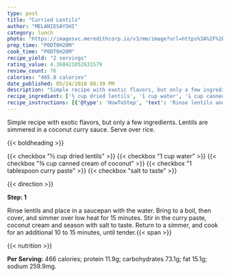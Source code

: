 ```yaml
---
type: post
title: "Curried Lentils"
author: "MELANIESAYSHI"
category: lunch
photo: "https://imagesvc.meredithcorp.io/v3/mm/image?url=https%3A%2F%2Fimages.media-allrecipes.com%2Fuserphotos%2F2199468.jpg"
prep_time: "P0DT0H20M"
cook_time: "P0DT0H20M"
recipe_yield: "2 servings"
rating_value: 4.368421052631579
review_count: 76
calories: "465.8 calories"
date_published: 05/24/2018 08:39 PM
description: "Simple recipe with exotic flavors, but only a few ingredients. Lentils are simmered in a coconut curry sauce. Serve over rice."
recipe_ingredient: ['½ cup dried lentils', '1 cup water', '¾ cup canned cream of coconut', '1 tablespoon curry paste', 'salt to taste']
recipe_instructions: [{'@type': 'HowToStep', 'text': 'Rinse lentils and place in a saucepan with the water. Bring to a boil, then cover, and simmer over low heat for 15 minutes. Stir in the curry paste, coconut cream and season with salt to taste. Return to a simmer, and cook for an additional 10 to 15 minutes, until tender.\n'}]
---
```


Simple recipe with exotic flavors, but only a few ingredients. Lentils are simmered in a coconut curry sauce. Serve over rice. 

{{< boldheading >}}

{{< checkbox "½ cup dried lentils" >}}
{{< checkbox "1 cup water" >}}
{{< checkbox "¾ cup canned cream of coconut" >}}
{{< checkbox "1 tablespoon curry paste" >}}
{{< checkbox "salt to taste" >}}


{{< direction >}}

**Step: 1**

Rinse lentils and place in a saucepan with the water. Bring to a boil, then cover, and simmer over low heat for 15 minutes. Stir in the curry paste, coconut cream and season with salt to taste. Return to a simmer, and cook for an additional 10 to 15 minutes, until tender.{{< span >}}

{{< nutrition >}}

**Per Serving:** 466 calories; protein 11.9g; carbohydrates 73.1g; fat 15.1g; sodium 259.9mg.